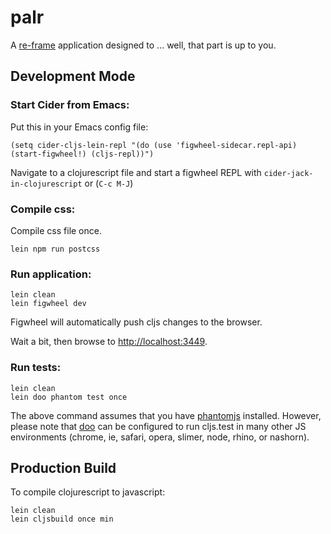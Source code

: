 # palr

A [re-frame](https://github.com/Day8/re-frame) application designed to ... well, that part is up to you.

## Development Mode

### Start Cider from Emacs:

Put this in your Emacs config file:

```
(setq cider-cljs-lein-repl "(do (use 'figwheel-sidecar.repl-api) (start-figwheel!) (cljs-repl))")
```

Navigate to a clojurescript file and start a figwheel REPL with `cider-jack-in-clojurescript` or (`C-c M-J`)

### Compile css:

Compile css file once.

```
lein npm run postcss
```

### Run application:

```
lein clean
lein figwheel dev
```

Figwheel will automatically push cljs changes to the browser.

Wait a bit, then browse to [http://localhost:3449](http://localhost:3449).

### Run tests:

```
lein clean
lein doo phantom test once
```

The above command assumes that you have [phantomjs](https://www.npmjs.com/package/phantomjs) installed. However, please note that [doo](https://github.com/bensu/doo) can be configured to run cljs.test in many other JS environments (chrome, ie, safari, opera, slimer, node, rhino, or nashorn).

## Production Build


To compile clojurescript to javascript:

```
lein clean
lein cljsbuild once min
```

